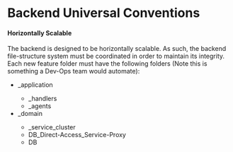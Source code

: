 # Backend Universal Conventions

<h4>Horizontally Scalable</h4>
<p>The backend is designed to be horizontally scalable. As such, the backend file-structure system must be coordinated in order to maintain its integrity. Each new feature folder must have the following folders (Note this is something a Dev-Ops team would automate):<p>
  <ul>
    <li>
      <NAME>_application
      <ul>
        <li><NAME>_handlers</li>
        <li><NAME>_agents</li>
      </ul>
    </li>
    <li>
      <NAME>_domain
      <ul>
        <li><NAME>_service_cluster</li>
        <li><NAME>DB_Direct-Access_Service-Proxy</li>
        <li><NAME>DB</li>
      </ul>
    </li>
  </ul>
